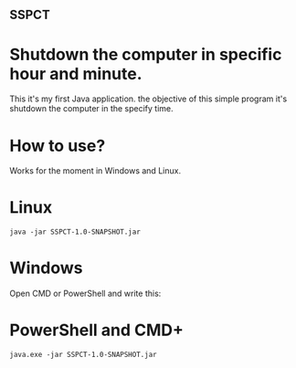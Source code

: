 ## SSPCT

# Shutdown the computer in specific hour and minute.

This it's my first Java application. the objective of this simple program it's shutdown the computer in the specify time.

# How to use?

Works for the moment in Windows and Linux.

# Linux

```
java -jar SSPCT-1.0-SNAPSHOT.jar

```
# Windows

Open CMD or PowerShell and write this:

# PowerShell and CMD+
```
java.exe -jar SSPCT-1.0-SNAPSHOT.jar


```

